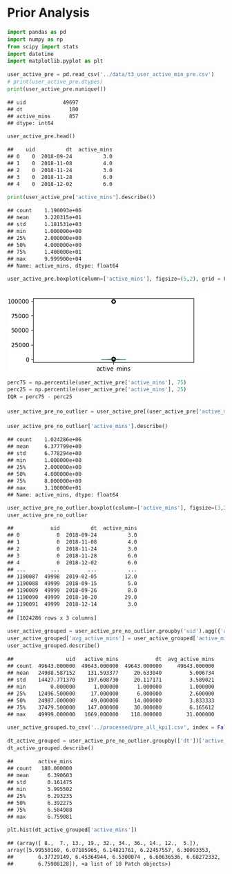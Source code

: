 Prior Analysis
================

``` python
import pandas as pd
import numpy as np
from scipy import stats
import datetime
import matplotlib.pyplot as plt 
```

``` python
user_active_pre = pd.read_csv('../data/t3_user_active_min_pre.csv')
# print(user_active_pre.dtypes)
print(user_active_pre.nunique())
```

    ## uid            49697
    ## dt               180
    ## active_mins      857
    ## dtype: int64

``` python
user_active_pre.head()
```

    ##    uid          dt  active_mins
    ## 0    0  2018-09-24          3.0
    ## 1    0  2018-11-08          4.0
    ## 2    0  2018-11-24          3.0
    ## 3    0  2018-11-28          6.0
    ## 4    0  2018-12-02          6.0

``` python
print(user_active_pre['active_mins'].describe())
```

    ## count    1.190093e+06
    ## mean     3.220315e+01
    ## std      1.181531e+03
    ## min      1.000000e+00
    ## 25%      2.000000e+00
    ## 50%      4.000000e+00
    ## 75%      1.400000e+01
    ## max      9.999900e+04
    ## Name: active_mins, dtype: float64

``` python
user_active_pre.boxplot(column=['active_mins'], figsize=(5,2), grid = False)
```

![](Prior-Analysis_files/figure-gfm/unnamed-chunk-2-1.png)<!-- -->

``` python
perc75 = np.percentile(user_active_pre['active_mins'], 75)
perc25 = np.percentile(user_active_pre['active_mins'], 25)
IQR = perc75 - perc25

user_active_pre_no_outlier = user_active_pre[(user_active_pre['active_mins'] < perc75+1.5*IQR) & (user_active_pre['active_mins'] > perc25-1.5*IQR)]

user_active_pre_no_outlier['active_mins'].describe()
```

    ## count    1.024286e+06
    ## mean     6.377799e+00
    ## std      6.778294e+00
    ## min      1.000000e+00
    ## 25%      2.000000e+00
    ## 50%      4.000000e+00
    ## 75%      8.000000e+00
    ## max      3.100000e+01
    ## Name: active_mins, dtype: float64

``` python
user_active_pre_no_outlier.boxplot(column=['active_mins'], figsize=(3,2), grid = False)
user_active_pre_no_outlier
```

    ##            uid          dt  active_mins
    ## 0            0  2018-09-24          3.0
    ## 1            0  2018-11-08          4.0
    ## 2            0  2018-11-24          3.0
    ## 3            0  2018-11-28          6.0
    ## 4            0  2018-12-02          6.0
    ## ...        ...         ...          ...
    ## 1190087  49998  2019-02-05         12.0
    ## 1190088  49999  2018-09-15          5.0
    ## 1190089  49999  2018-09-26          8.0
    ## 1190090  49999  2018-10-20         29.0
    ## 1190091  49999  2018-12-14          3.0
    ## 
    ## [1024286 rows x 3 columns]

``` python
user_active_grouped = user_active_pre_no_outlier.groupby('uid').agg({'active_mins':sum, 'dt':np.size}).reset_index()
user_active_grouped['avg_active_mins'] = user_active_grouped['active_mins'] / user_active_grouped['dt']
user_active_grouped.describe()
```

    ##                 uid   active_mins            dt  avg_active_mins
    ## count  49643.000000  49643.000000  49643.000000     49643.000000
    ## mean   24988.587152    131.593377     20.633040         5.006734
    ## std    14427.771370    197.608730     20.117171         3.589021
    ## min        0.000000      1.000000      1.000000         1.000000
    ## 25%    12496.500000     17.000000      6.000000         2.600000
    ## 50%    24987.000000     49.000000     14.000000         3.833333
    ## 75%    37479.500000    147.000000     30.000000         6.165612
    ## max    49999.000000   1669.000000    118.000000        31.000000

``` python
user_active_grouped.to_csv('../processed/pre_all_kpi1.csv', index = False)
```

``` python
dt_active_grouped = user_active_pre_no_outlier.groupby(['dt'])['active_mins'].mean().reset_index()
dt_active_grouped.describe()
```

    ##        active_mins
    ## count   180.000000
    ## mean      6.390603
    ## std       0.161475
    ## min       5.995502
    ## 25%       6.293235
    ## 50%       6.392275
    ## 75%       6.504988
    ## max       6.759081

``` python
plt.hist(dt_active_grouped['active_mins'])
```

    ## (array([ 8.,  7., 13., 19., 32., 34., 36., 14., 12.,  5.]), array([5.99550169, 6.07185965, 6.14821761, 6.22457557, 6.30093353,
    ##        6.37729149, 6.45364944, 6.5300074 , 6.60636536, 6.68272332,
    ##        6.75908128]), <a list of 10 Patch objects>)
